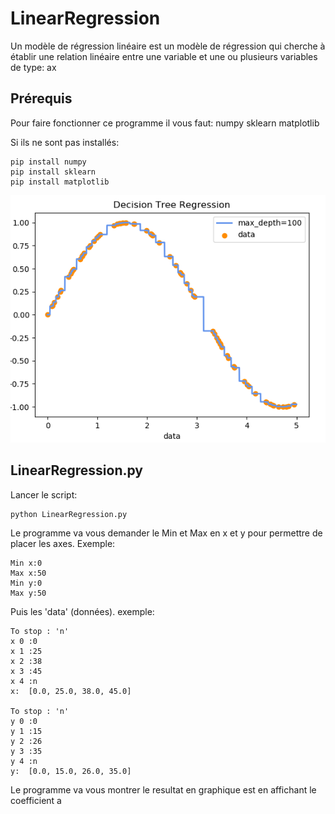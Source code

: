 # LinearRegression
Un modèle de régression linéaire est un modèle de régression qui cherche à établir une relation linéaire entre une variable et une ou plusieurs variables de type: ax
## Prérequis
Pour faire fonctionner ce programme il vous faut:
numpy
sklearn
matplotlib

Si ils ne sont pas installés:
```
pip install numpy
pip install sklearn
pip install matplotlib
```
![Screenshot](test.png)
## LinearRegression.py
Lancer le script:
```
python LinearRegression.py
```

Le programme va vous demander le Min et Max en x et y pour permettre de placer les axes.
Exemple:
```
Min x:0
Max x:50
Min y:0
Max y:50
```

Puis les 'data' (données).
exemple:
```
To stop : 'n'
x 0 :0
x 1 :25
x 2 :38
x 3 :45
x 4 :n
x:  [0.0, 25.0, 38.0, 45.0]

To stop : 'n'
y 0 :0
y 1 :15
y 2 :26
y 3 :35
y 4 :n
y:  [0.0, 15.0, 26.0, 35.0]
```

Le programme va vous montrer le resultat en graphique est en affichant le coefficient a
